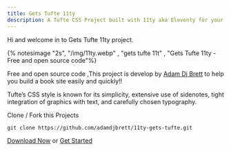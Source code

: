 ```yaml
---
title: Gets Tufte 11ty
description: A Tufte CSS Project built with 11ty aka Eleventy for your projects - develop by Adam Dj Brett. 
---
```

Hi and welcome in to Gets Tufte 11ty project.

{% notesimage "2s", "/img/11ty.webp" , "gets tufte 11t" , "Gets Tufte 11ty - Free and open source code"%}

Free and open source code ,This project is develop by [Adam Dj Brett](https://www.adamdjbrett.com) to help you build a book site easily and quickly!!

Tufte’s CSS style is known for its simplicity, extensive use of sidenotes, tight integration of graphics with text, and carefully chosen typography.

Clone / Fork this Projects 

`git clone https://github.com/adamdjbrett/11ty-gets-tufte.git`

[Download Now](https://github.com/adamdjbrett/11ty-gets-tufte/) or [Get Started](/doc/)


